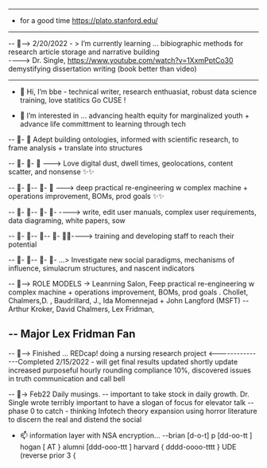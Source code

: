 ---------------------------
- for a good time https://plato.stanford.edu/  
- --------------------------------------------------  

-- 👀--> 2/20/2022 - > I’m currently learning ... bibiographic methods for research article storage and narrative building  
----> Dr. Single, https://www.youtube.com/watch?v=1XxmPptCo30 demystifying dissertation writing (book better than video)  

--------------------------------------------------
- 👋 Hi, I’m bbe  - technical writer, research enthuasiat, robust data science training, love statitics Go CUSE !

- 👀 I’m interested in ... advancing health equity for marginalized youth + advance life committment to learning through tech 

-- 👀- 👀  Adept building ontologies, informed with scientific research, to frame analysis + translate into structures  

-- 👀- 👀-  👀 ---> Love digital dust, dwell times, geolocations, content scatter, and nonsense  ✨✨  

-- 👀- 👀-- 👀- 👀 ---> deep practical re-engineering w complex machine + operations improvement, BOMs, prod goals ✨✨  

-- 👀- 👀-- 👀- 👀- ----> write, edit user manuals, complex user requirements, data diagraming, white papers, sow  

-- 👀- 👀-- 👀-- 👀- 👀✨----> training and developing staff to reach their potential  

-- 👀- 👀-- 👀- 👀- ...> Investigate new social paradigms, mechanisms of influence, simulacrum structures, and nascent indicators  

-- 👀--> ROLE MODELS -> Leanrning Salon, Feep practical re-engineering w complex machine + operations improvement, BOMs, prod goals . Chollet, Chalmers,D. , Baudrillard, J., Ida Momennejad + John Langford (MSFT) 
--Arthur Kroker, David Chalmers, Lex Fridman, 

-- Major Lex Fridman Fan
-----------------------------------------------

-- 👀--> Finished ... REDcap! doing a nursing research project  <---------------Completed 2/15/2022 - will get final results updated shortly update increased purposeful hourly rounding compliance 10%, discovered issues in truth communication and call bell

-- 👀-> Feb22 Daily musings.
-- important to take stock in daily growth. Dr. Single wrote <demystifying the dissertation> terribly important to have a slogan of focus for elevator talk
  -- phase 0 to catch - thinking Infotech theory expansion using horror literature to discern the real and distend the social

  
  
  
  
  
- 📫 information layer with NSA encryption... 
  --brian [d-o-t] p  [dd-oo-tt ]  hogan [ AT } alumni [ddd-ooo-ttt ] harvard { dddd-oooo-tttt } UDE (reverse prior 3 {  
